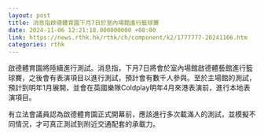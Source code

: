 ```yaml
---
layout: post
title: 消息指啟德體育園下月7日於室內場館進行籃球賽
date: 2024-11-06 12:21:18.000000000 +08:00
link: https://news.rthk.hk/rthk/ch/component/k2/1777777-20241106.htm
categories: rthk
---
```


啟德體育園將陸續進行測試。消息指，下月7日將會於室內場館啟德體藝館進行籃球賽，之後會有表演項目以進行測試，預計會有數千人參與。至於主場館的測試，預計到明年1月展開，並會在英國樂隊Coldplay明年4月來港表演前，進行本地表演項目。

有立法會議員認為啟德體育園正式開幕前，應該進行多次載滿人的測試，並模擬不同情況，才可真正測試到附近交通配套的承載力。
